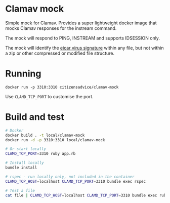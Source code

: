 # Clamav mock

Simple mock for Clamav.  Provides a super lightweight docker image that mocks
Clamav responses for the instream command.

The mock will respond to PING, INSTREAM and supports IDSESSION only.

The mock will identify the [eicar virus signature](https://www.eicar.org/?page_id=3950) within any file, but not within a zip or other compressed or modified file structure.

# Running

`docker run -p 3310:3310 citizensadvice/clamav-mock`

Use `CLAMD_TCP_PORT` to customise the port.

# Build and test

```bash
# Docker
docker build . -t local/clamav-mock
docker run -d -p 3310:3310 local/clamav-mock

# Or start locally
CLAMD_TCP_PORT=3310 ruby app.rb

# Install locally
bundle install

# rspec - run locally only, not included in the container
CLAMD_TCP_HOST=localhost CLAMD_TCP_PORT=3310 bundle exec rspec

# Test a file
cat file | CLAMD_TCP_HOST=localhost CLAMD_TCP_PORT=3310 bundle exec ruby test.rb
```
